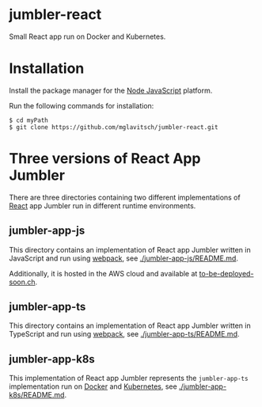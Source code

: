 # jumbler-react

Small React app run on Docker and Kubernetes.

# Installation

Install the package manager for the [Node JavaScript](https://nodejs.org) platform.

Run the following commands for installation:

```
$ cd myPath
$ git clone https://github.com/mglavitsch/jumbler-react.git
```

# Three versions of React App Jumbler

There are three directories containing two different implementations of [React](https://reactjs.org) app Jumbler run in different runtime environments.

## jumbler-app-js

This directory contains an implementation of React app Jumbler written in JavaScript and run using [webpack](https://webpack.js.org), see [./jumbler-app-js/README.md](./jumbler-app-js/README.md).

Additionally, it is hosted in the AWS cloud and available at [to-be-deployed-soon.ch](https://to-be-deployed-soon.ch).

## jumbler-app-ts

This directory contains an implementation of React app Jumbler written in TypeScript and run using [webpack](https://webpack.js.org), see [./jumbler-app-ts/README.md](./jumbler-app-ts/README.md).

## jumbler-app-k8s

This implementation of React app Jumbler represents the `jumbler-app-ts` implementation run on [Docker](https://www.docker.com) and [Kubernetes](https://kubernetes.io), see [./jumbler-app-k8s/README.md](./jumbler-app-k8s/README.md).

